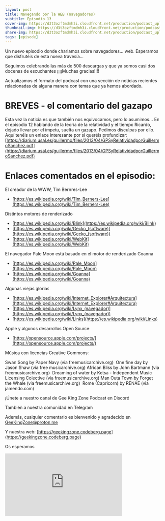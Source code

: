 ```yaml
---
layout: post
title: Navegando por la WEB (navegadores)
subtitle: Episodio 13
cover-img: https://d3t3ozftmdmh3i.cloudfront.net/production/podcast_uploaded_nologo400/14743809/14743809-1619370372653-eb16be7dd0aee.jpg
thumbnail-img: https://d3t3ozftmdmh3i.cloudfront.net/production/podcast_uploaded_nologo400/14743809/14743809-1619370372653-eb16be7dd0aee.jpg
share-img: https://d3t3ozftmdmh3i.cloudfront.net/production/podcast_uploaded_nologo400/14743809/14743809-1619370372653-eb16be7dd0aee.jpg
tags: [episode]
---
```


Un nuevo episodio donde charlamos sobre navegadores... web. Esperamos que disfrutéis de esta nueva travesía...

Seguimos celebrando las más de 500 descargas y que ya somos casi dos docenas de escuchantes ¡¡¡¡Muchas gracias!!!!

Actualizamos el formato del podcast con una sección de noticias recientes relacionadas de alguna manera con temas que ya hemos abordado.

# BREVES - el comentario del gazapo&nbsp;

Esta vez la noticia es que también nos equivocamos, pero lo asumimos... En el episodio 12 hablando de la teoría de la relatividad y el tiempo Ricardo, dejado llevar por el ímpetu, suelta un gazapo. Pedimos disculpas por ello.
Aquí tenéis un enlace interesante por si queréis profundizar: [https://diarium.usal.es/guillermo/files/2013/04/GPSyRelatividadporGuillermoSanchez.pdf](https://diarium.usal.es/guillermo/files/2013/04/GPSyRelatividadporGuillermoSanchez.pdf)

# Enlaces comentados en el episodio:

El creador de la WWW, Tim Bernres-Lee
- [https://es.wikipedia.org/wiki/Tim_Berners-Lee](https://es.wikipedia.org/wiki/Tim_Berners-Lee)

Distintos motores de renderizado
- [https://es.wikipedia.org/wiki/Blink](https://es.wikipedia.org/wiki/Blink)
- [https://es.wikipedia.org/wiki/Gecko_(software)](https://es.wikipedia.org/wiki/Gecko_(software))
- [https://es.wikipedia.org/wiki/WebKit](https://es.wikipedia.org/wiki/WebKit)

El navegador Pale Moon está basado en el motor de renderizado Goanna
- [https://es.wikipedia.org/wiki/Pale_Moon](https://es.wikipedia.org/wiki/Pale_Moon)
- [https://es.wikipedia.org/wiki/Goanna](https://es.wikipedia.org/wiki/Goanna)

Algunas viejas glorias
- [https://es.wikipedia.org/wiki/Internet_Explorer#Arquitectura](https://es.wikipedia.org/wiki/Internet_Explorer#Arquitectura)
- [https://es.wikipedia.org/wiki/Lynx_(navegador)](https://es.wikipedia.org/wiki/Lynx_(navegador))
- [https://es.wikipedia.org/wiki/Links](https://es.wikipedia.org/wiki/Links)

Apple y algunos desarrollos Open Source
- [https://opensource.apple.com/projects/](https://opensource.apple.com/projects/)

Música con licencias Creative Commons:

Swan Song by Paper Navy (via freemusicarchive.org)&nbsp;
One fine day by Jason Shaw (via free musicarchive.org)
African Bliss by John Bartmann (via freemusicarchive.org)&nbsp;
Dreaming of water by Ketsa - Independent Music Licensing Colective (via freemusicarchive.org)
Man Outa Town by Forget the Whale (via freemusicarchive.org)&nbsp;
Rome (Capricorn) by RENAE (via jamendo.com)

¡Únete a nuestro canal de Gee King Zone Podcast en Discord&nbsp;

También a nuestra comunidad en Telegram&nbsp;

Además, cualquier comentario es bienvenido y agradecido en GeeKingZone@proton.me

Y nuestra web: [https://geekingzone.codeberg.page](https://geekingzone.codeberg.page)

Os esperamos
<iframe src='https://podcasters.spotify.com/pod/show/geekingzone/embed/episodes/Navegando-por-la-WEB-navegadores-e1hv2a4' height='204px' width='380px' frameborder='0' scrolling='no'></iframe>